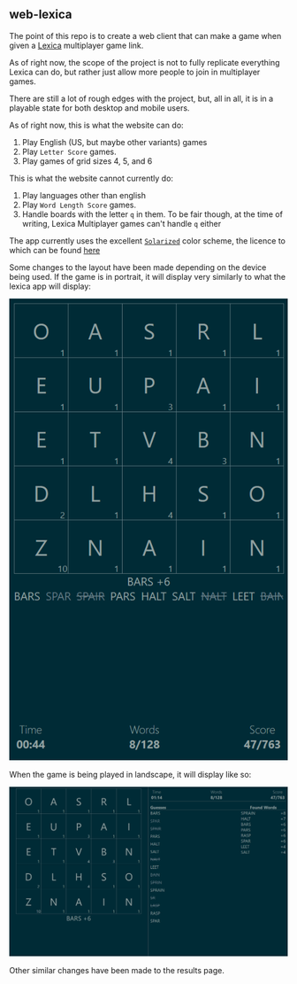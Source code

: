 ## web-lexica

The point of this repo is to create a web client that can make a game when given a [Lexica](https://github.com/lexica/lexica) multiplayer game link.

As of right now, the scope of the project is not to fully replicate everything Lexica can do, but rather just allow more people to join in multiplayer games.

There are still a lot of rough edges with the project, but, all in all, it is in a playable state for both desktop and mobile users.

As of right now, this is what the website can do:

1. Play English (US, but maybe other variants) games
1. Play `Letter Score` games.
1. Play games of grid sizes 4, 5, and 6

This is what the website cannot currently do:

1. Play languages other than english
1. Play `Word Length Score` games.
1. Handle boards with the letter `q` in them. To be fair though, at the time of writing, Lexica Multiplayer games can't handle `q` either

The app currently uses the excellent [`Solarized`](https://github.com/altercation/solarized) color scheme, the licence to which can be found [here](https://raw.githubusercontent.com/altercation/solarized/master/LICENSE)

Some changes to the layout have been made depending on the device being used. If the game is in portrait, it will display very similarly to what the lexica app will display:

![Portrait Image](/portrait.png)

When the game is being played in landscape, it will display like so:

![Landscape Image](/landscape.png)

Other similar changes have been made to the results page.
